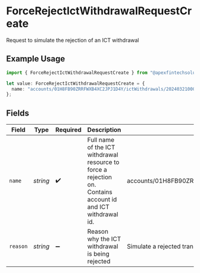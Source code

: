 # ForceRejectIctWithdrawalRequestCreate

Request to simulate the rejection of an ICT withdrawal

## Example Usage

```typescript
import { ForceRejectIctWithdrawalRequestCreate } from "@apexfintechsolutions/ascend-sdk/models/components";

let value: ForceRejectIctWithdrawalRequestCreate = {
  name: "accounts/01H8FB90ZRRFWXB4XC2JPJ1D4Y/ictWithdrawals/20240321000472",
};
```

## Fields

| Field                                                                                                        | Type                                                                                                         | Required                                                                                                     | Description                                                                                                  | Example                                                                                                      |
| ------------------------------------------------------------------------------------------------------------ | ------------------------------------------------------------------------------------------------------------ | ------------------------------------------------------------------------------------------------------------ | ------------------------------------------------------------------------------------------------------------ | ------------------------------------------------------------------------------------------------------------ |
| `name`                                                                                                       | *string*                                                                                                     | :heavy_check_mark:                                                                                           | Full name of the ICT withdrawal resource to force a rejection on. Contains account id and ICT withdrawal id. | accounts/01H8FB90ZRRFWXB4XC2JPJ1D4Y/ictWithdrawals/20240321000472                                            |
| `reason`                                                                                                     | *string*                                                                                                     | :heavy_minus_sign:                                                                                           | Reason why the ICT withdrawal is being rejected                                                              | Simulate a rejected transfer                                                                                 |